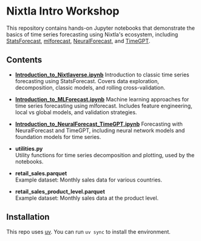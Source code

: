 # Nixtla Intro Workshop

This repository contains hands-on Jupyter notebooks that demonstrate the basics of time series forecasting using Nixtla's ecosystem, including [StatsForecast](https://nixtlaverse.nixtla.io/statsforecast/), [mlforecast](https://nixtlaverse.nixtla.io/mlforecast/), [NeuralForecast](https://nixtlaverse.nixtla.io/neuralforecast/), and [TimeGPT](https://www.nixtla.io/docs/introduction/introduction).

## Contents

- [**Introduction_to_Nixtlaverse.ipynb**](https://colab.research.google.com/github/bettercodepaul/nixtla_intro_workshop/blob/main/Introduction_to_Nixtlaverse.ipynb)
  Introduction to classic time series forecasting using StatsForecast. Covers data exploration, decomposition, classic models, and rolling cross-validation.

- [**Introduction_to_MLForecast.ipynb**](https://colab.research.google.com/github/bettercodepaul/nixtla_intro_workshop/blob/main/Introduction_to_MLForecast.ipynb)
  Machine learning approaches for time series forecasting using mlforecast. Includes feature engineering, local vs global models, and validation strategies.

- [**Introduction_to_NeuralForecast_TimeGPT.ipynb**](https://colab.research.google.com/github/bettercodepaul/nixtla_intro_workshop/blob/main/Introduction_to_NeuralForecast_TimeGPT.ipynb)
  Forecasting with NeuralForecast and TimeGPT, including neural network models and foundation models for time series.

- **utilities.py**  
  Utility functions for time series decomposition and plotting, used by the notebooks.

- **retail_sales.parquet**  
  Example dataset: Monthly sales data for various countries.

- **retail_sales_product_level.parquet**  
  Example dataset: Monthly sales data at the product level.

## Installation

This repo uses [uv](https://docs.astral.sh/uv/). You can run `uv sync` to install the environment.